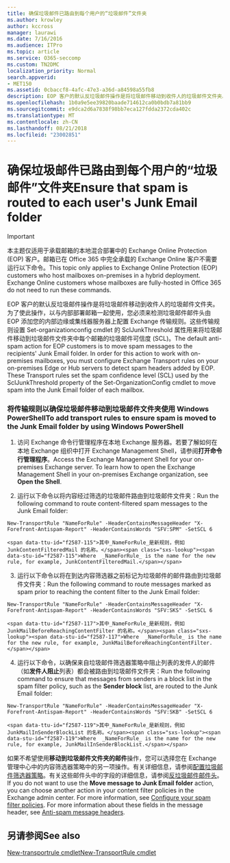 ```yaml
---
title: 确保垃圾邮件已路由到每个用户的“垃圾邮件”文件夹
ms.author: krowley
author: kccross
manager: laurawi
ms.date: 7/16/2016
ms.audience: ITPro
ms.topic: article
ms.service: O365-seccomp
ms.custom: TN2DMC
localization_priority: Normal
search.appverid:
- MET150
ms.assetid: 0cbaccf8-4afc-47e3-a36d-a84598a55fb8
description: EOP 客户的默认反垃圾邮件操作是将垃圾邮件移动到收件人的垃圾邮件文件夹。为了使此操作，以与内部部署邮箱一起使用，您必须来检测垃圾邮件邮件头由 EOP 添加您的内部边缘或集线器服务器上配置 Exchange 传输规则。这些传输规则设置 Set-organizationconfig cmdlet 的 SclJunkThreshold 属性用来将垃圾邮件移动到垃圾邮件文件夹中每个邮箱的垃圾邮件可信度 (SCL)。
ms.openlocfilehash: 1b0a9e5ee39820baade714612ca0b0bdb7a81bb9
ms.sourcegitcommit: e9dca2d6a7838f98bb7eca127fdda2372cda402c
ms.translationtype: MT
ms.contentlocale: zh-CN
ms.lasthandoff: 08/21/2018
ms.locfileid: "23002851"
---
```

# <a name="ensure-that-spam-is-routed-to-each-users-junk-email-folder"></a><span data-ttu-id="f2587-105">确保垃圾邮件已路由到每个用户的“垃圾邮件”文件夹</span><span class="sxs-lookup"><span data-stu-id="f2587-105">Ensure that spam is routed to each user's Junk Email folder</span></span>

> [!IMPORTANT]
> <span data-ttu-id="f2587-p102">本主题仅适用于承载邮箱的本地混合部署中的 Exchange Online Protection (EOP) 客户。邮箱已在 Office 365 中完全承载的 Exchange Online 客户不需要运行以下命令。</span><span class="sxs-lookup"><span data-stu-id="f2587-p102">This topic only applies to Exchange Online Protection (EOP) customers who host mailboxes on-premises in a hybrid deployment. Exchange Online customers whose mailboxes are fully-hosted in Office 365 do not need to run these commands.</span></span> 
  
<span data-ttu-id="f2587-p103">EOP 客户的默认反垃圾邮件操作是将垃圾邮件移动到收件人的垃圾邮件文件夹。为了使此操作，以与内部部署邮箱一起使用，您必须来检测垃圾邮件邮件头由 EOP 添加您的内部边缘或集线器服务器上配置 Exchange 传输规则。这些传输规则设置 Set-organizationconfig cmdlet 的 SclJunkThreshold 属性用来将垃圾邮件移动到垃圾邮件文件夹中每个邮箱的垃圾邮件可信度 (SCL)。</span><span class="sxs-lookup"><span data-stu-id="f2587-p103">The default anti-spam action for EOP customers is to move spam messages to the recipients' Junk Email folder. In order for this action to work with on-premises mailboxes, you must configure Exchange Transport rules on your on-premises Edge or Hub servers to detect spam headers added by EOP. These Transport rules set the spam confidence level (SCL) used by the SclJunkThreshold property of the Set-OrganizationConfig cmdlet to move spam into the Junk Email folder of each mailbox.</span></span> 
  
### <a name="to-add-transport-rules-to-ensure-spam-is-moved-to-the-junk-email-folder-by-using-windows-powershell"></a><span data-ttu-id="f2587-111">将传输规则以确保垃圾邮件移动到垃圾邮件文件夹使用 Windows PowerShell</span><span class="sxs-lookup"><span data-stu-id="f2587-111">To add transport rules to ensure spam is moved to the Junk Email folder by using Windows PowerShell</span></span>

1. <span data-ttu-id="f2587-p104">访问 Exchange 命令行管理程序在本地 Exchange 服务器。若要了解如何在本地 Exchange 组织中打开 Exchange Management Shell，请参阅**打开命令行管理程序**。</span><span class="sxs-lookup"><span data-stu-id="f2587-p104">Access the Exchange Management Shell for your on-premises Exchange server. To learn how to open the Exchange Management Shell in your on-premises Exchange organization, see **Open the Shell**.</span></span>
    
2. <span data-ttu-id="f2587-114">运行以下命令以将内容经过筛选的垃圾邮件路由到垃圾邮件文件夹：</span><span class="sxs-lookup"><span data-stu-id="f2587-114">Run the following command to route content-filtered spam messages to the Junk Email folder:</span></span>
    
  ```
  New-TransportRule "NameForRule" -HeaderContainsMessageHeader "X-Forefront-Antispam-Report" -HeaderContainsWords "SFV:SPM" -SetSCL 6
  ```

    <span data-ttu-id="f2587-115">其中_NameForRule_是新规则，例如 JunkContentFilteredMail 的名称。</span><span class="sxs-lookup"><span data-stu-id="f2587-115">Where  _NameForRule_ is the name for the new rule, for example, JunkContentFilteredMail.</span></span> 
    
3. <span data-ttu-id="f2587-116">运行以下命令以将在到达内容筛选器之前标记为垃圾邮件的邮件路由到垃圾邮件文件夹：</span><span class="sxs-lookup"><span data-stu-id="f2587-116">Run the following command to route messages marked as spam prior to reaching the content filter to the Junk Email folder:</span></span>
    
  ```
  New-TransportRule "NameForRule" -HeaderContainsMessageHeader "X-Forefront-Antispam-Report" -HeaderContainsWords "SFV:SKS" -SetSCL 6
  ```

    <span data-ttu-id="f2587-117">其中_NameForRule_是新规则，例如 JunkMailBeforeReachingContentFilter 的名称。</span><span class="sxs-lookup"><span data-stu-id="f2587-117">Where  _NameForRule_ is the name for the new rule, for example, JunkMailBeforeReachingContentFilter.</span></span> 
    
4. <span data-ttu-id="f2587-118">运行以下命令，以确保来自垃圾邮件筛选器策略中阻止列表的发件人的邮件（如**发件人阻止**列表）都会被路由到垃圾邮件文件夹：</span><span class="sxs-lookup"><span data-stu-id="f2587-118">Run the following command to ensure that messages from senders in a block list in the spam filter policy, such as the **Sender block** list, are routed to the Junk Email folder:</span></span> 
    
  ```
  New-TransportRule "NameForRule" -HeaderContainsMessageHeader "X-Forefront-Antispam-Report" -HeaderContainsWords "SFV:SKB" -SetSCL 6
  ```

    <span data-ttu-id="f2587-119">其中_NameForRule_是新规则，例如 JunkMailInSenderBlockList 的名称。</span><span class="sxs-lookup"><span data-stu-id="f2587-119">Where  _NameForRule_ is the name for the new rule, for example, JunkMailInSenderBlockList.</span></span> 
    
<span data-ttu-id="f2587-p105">如果不希望使用**移动到垃圾邮件文件夹的邮件**操作，您可以选择您在 Exchange 管理中心中的内容筛选器策略中的另一项操作。有关详细信息，请参阅[配置垃圾邮件筛选器策略](configure-your-spam-filter-policies.md)。有关这些邮件头中的字段的详细信息，请参阅[反垃圾邮件邮件头](anti-spam-message-headers.md)。</span><span class="sxs-lookup"><span data-stu-id="f2587-p105">If you do not want to use the **Move message to Junk Email folder** action, you can choose another action in your content filter policies in the Exchange admin center. For more information, see [Configure your spam filter policies](configure-your-spam-filter-policies.md). For more information about these fields in the message header, see [Anti-spam message headers](anti-spam-message-headers.md).</span></span>
  
## <a name="see-also"></a><span data-ttu-id="f2587-123">另请参阅</span><span class="sxs-lookup"><span data-stu-id="f2587-123">See also</span></span>

[<span data-ttu-id="f2587-124">New-transportrule cmdlet</span><span class="sxs-lookup"><span data-stu-id="f2587-124">New-TransportRule cmdlet</span></span>](https://technet.microsoft.com/library/bb125138%28v=exchg.160%29.aspx)

